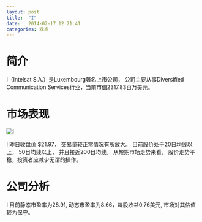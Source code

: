 ```yaml
---
layout: post
title:  "I"
date:   2014-02-17 12:21:41
categories: 观点
---
```


# 简介
I（Intelsat S.A.）是Luxembourg著名上市公司，
公司主要从事Diversified Communication Services行业，当前市值2317.83百万美元。

# 市场表现

![I](http://finviz.com/chart.ashx?t=I&ty=c&ta=1&p=d&s=l)

I 昨日收盘价 $21.97，
交易量较正常情况有所放大。
目前股价处于20日均线以上，
50日均线以上，
并且接近200日均线。
从短期市场走势来看，
股价走势平稳，投资者应减少无谓的操作。

# 公司分析
I 目前静态市盈率为28.91, 动态市盈率为8.66，每股收益0.76美元,
市场对其估值较为保守。
